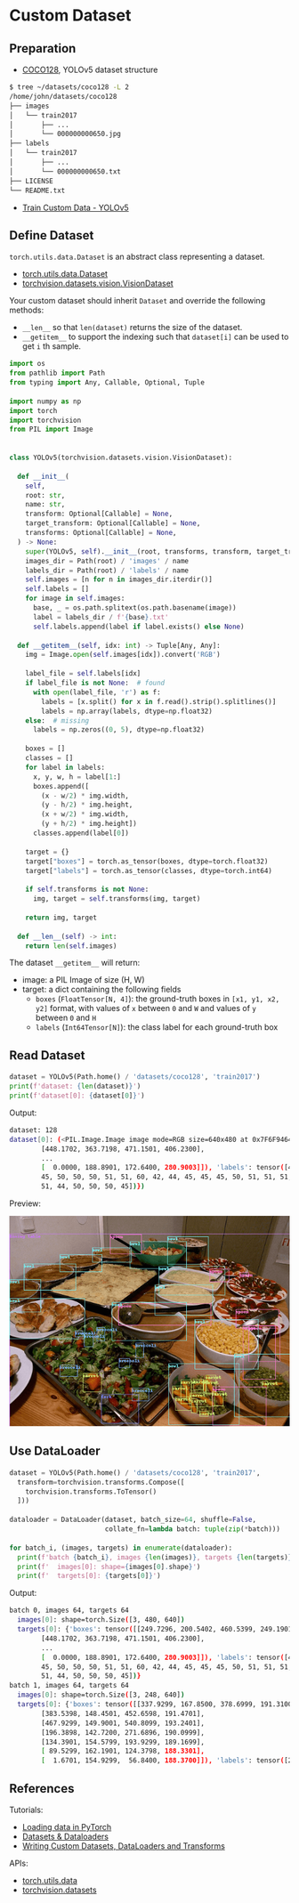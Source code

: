 # Custom Dataset

## Preparation

- [COCO128](https://www.kaggle.com/ultralytics/coco128), YOLOv5 dataset structure

```bash
$ tree ~/datasets/coco128 -L 2
/home/john/datasets/coco128
├── images
│   └── train2017
│       ├── ...
│       └── 000000000650.jpg
├── labels
│   └── train2017
│       ├── ...
│       └── 000000000650.txt
├── LICENSE
└── README.txt
```

- [Train Custom Data - YOLOv5](https://github.com/ultralytics/yolov5/wiki/Train-Custom-Data)

## Define Dataset

`torch.utils.data.Dataset` is an abstract class representing a
dataset.

- [torch.utils.data.Dataset](https://pytorch.org/docs/stable/data.html#torch.utils.data.Dataset)
- [torchvision.datasets.vision.VisionDataset](https://github.com/pytorch/vision/blob/master/torchvision/datasets/vision.py)

Your custom dataset should inherit `Dataset` and override the following
methods:

- `__len__` so that `len(dataset)` returns the size of the dataset.
- `__getitem__` to support the indexing such that `dataset[i]` can
   be used to get `i` th sample.

```python
import os
from pathlib import Path
from typing import Any, Callable, Optional, Tuple

import numpy as np
import torch
import torchvision
from PIL import Image


class YOLOv5(torchvision.datasets.vision.VisionDataset):

  def __init__(
    self,
    root: str,
    name: str,
    transform: Optional[Callable] = None,
    target_transform: Optional[Callable] = None,
    transforms: Optional[Callable] = None,
  ) -> None:
    super(YOLOv5, self).__init__(root, transforms, transform, target_transform)
    images_dir = Path(root) / 'images' / name
    labels_dir = Path(root) / 'labels' / name
    self.images = [n for n in images_dir.iterdir()]
    self.labels = []
    for image in self.images:
      base, _ = os.path.splitext(os.path.basename(image))
      label = labels_dir / f'{base}.txt'
      self.labels.append(label if label.exists() else None)

  def __getitem__(self, idx: int) -> Tuple[Any, Any]:
    img = Image.open(self.images[idx]).convert('RGB')

    label_file = self.labels[idx]
    if label_file is not None:  # found
      with open(label_file, 'r') as f:
        labels = [x.split() for x in f.read().strip().splitlines()]
        labels = np.array(labels, dtype=np.float32)
    else:  # missing
      labels = np.zeros((0, 5), dtype=np.float32)

    boxes = []
    classes = []
    for label in labels:
      x, y, w, h = label[1:]
      boxes.append([
        (x - w/2) * img.width,
        (y - h/2) * img.height,
        (x + w/2) * img.width,
        (y + h/2) * img.height])
      classes.append(label[0])

    target = {}
    target["boxes"] = torch.as_tensor(boxes, dtype=torch.float32)
    target["labels"] = torch.as_tensor(classes, dtype=torch.int64)

    if self.transforms is not None:
      img, target = self.transforms(img, target)

    return img, target

  def __len__(self) -> int:
    return len(self.images)
```

The dataset `__getitem__` will return:

- image: a PIL Image of size (H, W)
- target: a dict containing the following fields
  - `boxes` (`FloatTensor[N, 4]`): the ground-truth boxes in `[x1, y1, x2, y2]` format, with values of `x` between `0` and `W` and values of `y` between `0` and `H`
  - `labels` (`Int64Tensor[N]`): the class label for each ground-truth box

## Read Dataset

```python
dataset = YOLOv5(Path.home() / 'datasets/coco128', 'train2017')
print(f'dataset: {len(dataset)}')
print(f'dataset[0]: {dataset[0]}')
```

Output:

```bash
dataset: 128
dataset[0]: (<PIL.Image.Image image mode=RGB size=640x480 at 0x7F6F9464ADF0>, {'boxes': tensor([[249.7296, 200.5402, 460.5399, 249.1901],
        [448.1702, 363.7198, 471.1501, 406.2300],
        ...
        [  0.0000, 188.8901, 172.6400, 280.9003]]), 'labels': tensor([44, 51, 51, 51, 51, 44, 44, 44, 44, 44, 45, 45, 45, 45, 45, 45, 45, 45,
        45, 50, 50, 50, 51, 51, 60, 42, 44, 45, 45, 45, 50, 51, 51, 51, 51, 51,
        51, 44, 50, 50, 50, 45])})
```

Preview:

![](../images/draw_boxes.png)

## Use DataLoader

```python
dataset = YOLOv5(Path.home() / 'datasets/coco128', 'train2017',
  transform=torchvision.transforms.Compose([
    torchvision.transforms.ToTensor()
  ]))

dataloader = DataLoader(dataset, batch_size=64, shuffle=False,
                        collate_fn=lambda batch: tuple(zip(*batch)))

for batch_i, (images, targets) in enumerate(dataloader):
  print(f'batch {batch_i}, images {len(images)}, targets {len(targets)}')
  print(f'  images[0]: shape={images[0].shape}')
  print(f'  targets[0]: {targets[0]}')
```

Output:

```bash
batch 0, images 64, targets 64
  images[0]: shape=torch.Size([3, 480, 640])
  targets[0]: {'boxes': tensor([[249.7296, 200.5402, 460.5399, 249.1901],
        [448.1702, 363.7198, 471.1501, 406.2300],
        ...
        [  0.0000, 188.8901, 172.6400, 280.9003]]), 'labels': tensor([44, 51, 51, 51, 51, 44, 44, 44, 44, 44, 45, 45, 45, 45, 45, 45, 45, 45,
        45, 50, 50, 50, 51, 51, 60, 42, 44, 45, 45, 45, 50, 51, 51, 51, 51, 51,
        51, 44, 50, 50, 50, 45])}
batch 1, images 64, targets 64
  images[0]: shape=torch.Size([3, 248, 640])
  targets[0]: {'boxes': tensor([[337.9299, 167.8500, 378.6999, 191.3100],
        [383.5398, 148.4501, 452.6598, 191.4701],
        [467.9299, 149.9001, 540.8099, 193.2401],
        [196.3898, 142.7200, 271.6896, 190.0999],
        [134.3901, 154.5799, 193.9299, 189.1699],
        [ 89.5299, 162.1901, 124.3798, 188.3301],
        [  1.6701, 154.9299,  56.8400, 188.3700]]), 'labels': tensor([20, 20, 20, 20, 20, 20, 20])}
```

## References

Tutorials:

- [Loading data in PyTorch](https://pytorch.org/tutorials/recipes/recipes/loading_data_recipe.html)
- [Datasets & Dataloaders](https://pytorch.org/tutorials/beginner/basics/data_tutorial.html)
- [Writing Custom Datasets, DataLoaders and Transforms](https://pytorch.org/tutorials/beginner/data_loading_tutorial.html)

APIs:

- [torch.utils.data](https://pytorch.org/docs/stable/data.html)
- [torchvision.datasets](https://pytorch.org/vision/stable/datasets.html)
